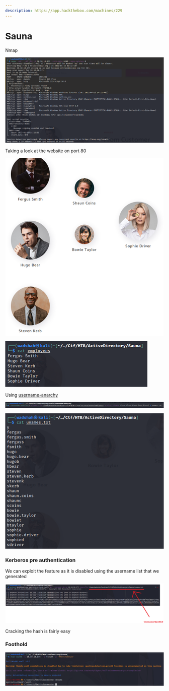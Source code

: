 ```yaml
---
description: https://app.hackthebox.com/machines/229
---
```


# Sauna

Nmap

![](<../../.gitbook/assets/image (5) (1).png>)

Taking a look at the website on port 80

![We can store them in a file](<../../.gitbook/assets/image (3).png>)

![](<../../.gitbook/assets/image (4).png>)

Using [username-anarchy](https://github.com/urbanadventurer/username-anarchy)

![](<../../.gitbook/assets/image (7) (1).png>)

![](<../../.gitbook/assets/image (1).png>)

### Kerberos pre authentication

We can exploit the feature as it is disabled using the username list that we generated

![We get the hash](<../../.gitbook/assets/image (6) (1).png>)

Cracking the hash is fairly easy

### Foothold

![](<../../.gitbook/assets/image (2).png>)

